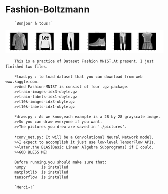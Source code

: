 # Fashion-Boltzmann
		`Bonjour à tous!`

![Image crashed](https://raw.githubusercontent.com/BoltzmannZhaung/Fashion-Boltzmann/master/img/pic.jpg)

		This is a practice of Dataset Fashion MNIST.At present, I just finished two files.

		*load.py : to load dataset that you can download from web www.kaggle.com.
		>>And Fashion-MNIST is consist of four .gz package.
		>>train-images-idx3-ubyte.gz
		>>train-labels-idx1-ubyte.gz
		>>t10k-images-idx3-ubyte.gz
		>>t10k-labels-idx1-ubyte.gz

		*draw.py : As we know,each example is a 28 by 28 grayscale image.
		>>So you can draw everyone if you want.
		>>The pictures you drew are saved in './pictures'.

		*conv_net.py: It will be a Convolutional Neural Network model.
		>>I expect to accomplish it just use low-level TensorFlow APIs.
		>>later,the BLAS(Basic Linear Algebra Subprograms) if I could.
		>>GOD BLESS ME!

		Before running,you should make sure that:
		numpy       is installed
		matplotlib  is installed
		tensorflow  is installed

		`Merci~!`
